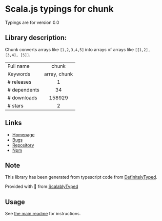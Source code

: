 
# Scala.js typings for chunk

Typings are for version 0.0

## Library description:
Chunk converts arrays like `[1,2,3,4,5]` into arrays of arrays like `[[1,2], [3,4], [5]]`.

|                    |                 |
| ------------------ | :-------------: |
| Full name          | chunk |
| Keywords           | array, chunk |
| # releases         | 1 |
| # dependents       | 34 |
| # downloads        | 158929 |
| # stars            | 2 |

## Links
- [Homepage](https://github.com/ryancole/chunk)
- [Bugs](https://github.com/ryancole/chunk/issues)
- [Repository](https://github.com/ryancole/chunk)
- [Npm](https://www.npmjs.com/package/chunk)
    


## Note
This library has been generated from typescript code from [DefinitelyTyped](https://definitelytyped.org).

Provided with :purple_heart: from [ScalablyTyped](https://github.com/oyvindberg/ScalablyTyped)

## Usage
See [the main readme](../../readme.md) for instructions.


